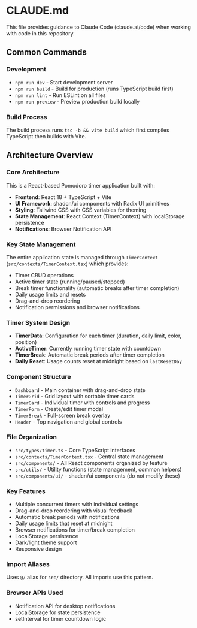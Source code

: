 # CLAUDE.md

This file provides guidance to Claude Code (claude.ai/code) when working with code in this repository.

## Common Commands

### Development
- `npm run dev` - Start development server
- `npm run build` - Build for production (runs TypeScript build first)
- `npm run lint` - Run ESLint on all files
- `npm run preview` - Preview production build locally

### Build Process
The build process runs `tsc -b && vite build` which first compiles TypeScript then builds with Vite.

## Architecture Overview

### Core Architecture
This is a React-based Pomodoro timer application built with:
- **Frontend**: React 18 + TypeScript + Vite
- **UI Framework**: shadcn/ui components with Radix UI primitives
- **Styling**: Tailwind CSS with CSS variables for theming
- **State Management**: React Context (TimerContext) with localStorage persistence
- **Notifications**: Browser Notification API

### Key State Management
The entire application state is managed through `TimerContext` (`src/contexts/TimerContext.tsx`) which provides:
- Timer CRUD operations
- Active timer state (running/paused/stopped)
- Break timer functionality (automatic breaks after timer completion)
- Daily usage limits and resets
- Drag-and-drop reordering
- Notification permissions and browser notifications

### Timer System Design
- **TimerData**: Configuration for each timer (duration, daily limit, color, position)
- **ActiveTimer**: Currently running timer state with countdown
- **TimerBreak**: Automatic break periods after timer completion
- **Daily Reset**: Usage counts reset at midnight based on `lastResetDay`

### Component Structure
- `Dashboard` - Main container with drag-and-drop state
- `TimerGrid` - Grid layout with sortable timer cards
- `TimerCard` - Individual timer with controls and progress
- `TimerForm` - Create/edit timer modal
- `TimerBreak` - Full-screen break overlay
- `Header` - Top navigation and global controls

### File Organization
- `src/types/timer.ts` - Core TypeScript interfaces
- `src/contexts/TimerContext.tsx` - Central state management
- `src/components/` - All React components organized by feature
- `src/utils/` - Utility functions (state management, common helpers)
- `src/components/ui/` - shadcn/ui components (do not modify these)

### Key Features
- Multiple concurrent timers with individual settings
- Drag-and-drop reordering with visual feedback
- Automatic break periods with notifications  
- Daily usage limits that reset at midnight
- Browser notifications for timer/break completion
- LocalStorage persistence
- Dark/light theme support
- Responsive design

### Import Aliases
Uses `@/` alias for `src/` directory. All imports use this pattern.

### Browser APIs Used
- Notification API for desktop notifications
- LocalStorage for state persistence
- setInterval for timer countdown logic